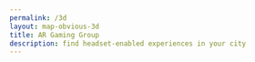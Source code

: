 ```yaml
---
permalink: /3d
layout: map-obvious-3d
title: AR Gaming Group
description: find headset-enabled experiences in your city
---
```

